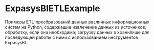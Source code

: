 # ExpasysBIETLExample
Примеры ETL-преобразований данных различных информационных систем на Python, содержащие извлечение данных из источников; обработку, если она необходима; загрузку данных в хранилище для последующей работы с ними с использованием инструментов ExpasysBI.
